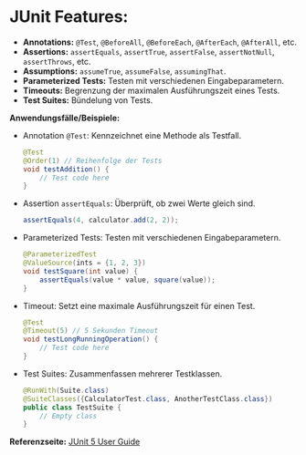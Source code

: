 # **JUnit Features:**

- **Annotations:** `@Test`, `@BeforeAll`, `@BeforeEach`, `@AfterEach`, `@AfterAll`, etc.
- **Assertions:** `assertEquals`, `assertTrue`, `assertFalse`, `assertNotNull`, `assertThrows`, etc.
- **Assumptions:** `assumeTrue`, `assumeFalse`, `assumingThat`.
- **Parameterized Tests:** Testen mit verschiedenen Eingabeparametern.
- **Timeouts:** Begrenzung der maximalen Ausführungszeit eines Tests.
- **Test Suites:** Bündelung von Tests.

**Anwendungsfälle/Beispiele:**

- Annotation `@Test`: Kennzeichnet eine Methode als Testfall.

  ```java
  @Test
  @Order(1) // Reihenfolge der Tests
  void testAddition() {
      // Test code here
  }
  ```

- Assertion `assertEquals`: Überprüft, ob zwei Werte gleich sind.

  ```java
  assertEquals(4, calculator.add(2, 2));
  ```

- Parameterized Tests: Testen mit verschiedenen Eingabeparametern.

  ```java
  @ParameterizedTest
  @ValueSource(ints = {1, 2, 3})
  void testSquare(int value) {
      assertEquals(value * value, square(value));
  }
  ```

- Timeout: Setzt eine maximale Ausführungszeit für einen Test.

  ```java
  @Test
  @Timeout(5) // 5 Sekunden Timeout
  void testLongRunningOperation() {
      // Test code here
  }
  ```

- Test Suites: Zusammenfassen mehrerer Testklassen.
  ```java
  @RunWith(Suite.class)
  @SuiteClasses({CalculatorTest.class, AnotherTestClass.class})
  public class TestSuite {
      // Empty class
  }
  ```

**Referenzseite:**
[JUnit 5 User Guide](https://junit.org/junit5/docs/current/user-guide/)
